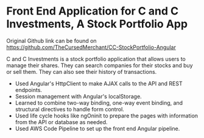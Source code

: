 # Front End Application for C and C Investments, A Stock Portfolio App
Original Github link can be found on https://github.com/TheCursedMerchant/CC-StockPortfolio-Angular

C and C Investments is a stock portfolio application that allows users
to manage their shares. They can search companies for their stocks and
buy or sell them. They can also see their history of transactions.

- Used Angular's HttpClient to make AJAX calls to the API and REST 
endpoints.
- Session management with Angular's localStorage.
- Learned to combine two-way binding, one-way event binding, and 
structural directives to handle form control.
- Used life cycle hooks like ngOninit to prepare the pages with 
information from the API or database as needed.
- Used AWS Code Pipeline to set up the front end Angular pipeline.

